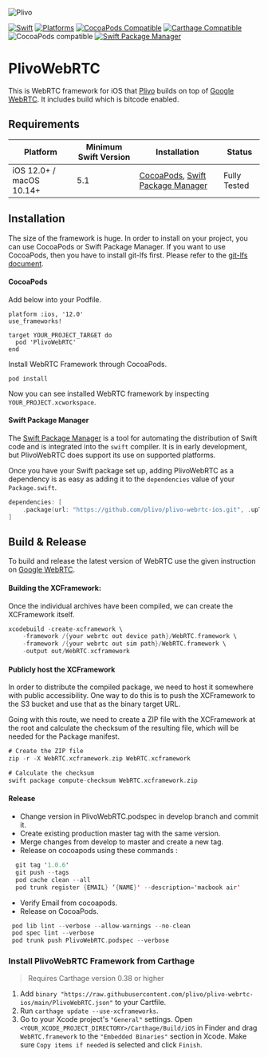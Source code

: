 ![Plivo](https://s3.amazonaws.com/plivo_blog_uploads/logo/Plivo-logo.svg?v=202108181547) 

[![Swift](https://img.shields.io/badge/Swift-5.1_5.2_5.3_5.4-orange?style=flat-square)](https://img.shields.io/badge/Swift-5.1_5.2_5.3_5.4-Orange?style=flat-square)
[![Platforms](https://img.shields.io/badge/Platforms-macOS_iOS-yellowgreen?style=flat-square)](https://img.shields.io/badge/Platforms-macOS_iOS_tvOS_watchOS_Linux_Windows-Green?style=flat-square)
[![CocoaPods Compatible](https://img.shields.io/cocoapods/v/Alamofire.svg?style=flat-square)](https://img.shields.io/cocoapods/v/Alamofire.svg)
[![Carthage Compatible](https://img.shields.io/badge/Carthage-compatible-4BC51D.svg?style=flat-square)](https://github.com/Carthage/Carthage)
![CocoaPods compatible](https://img.shields.io/badge/CocoaPods-compatible-green.svg)
[![Swift Package Manager](https://img.shields.io/badge/Swift_Package_Manager-compatible-orange?style=flat-square)](https://img.shields.io/badge/Swift_Package_Manager-compatible-orange?style=flat-square)

# PlivoWebRTC 

This is WebRTC framework for iOS that [Plivo](https://plivo.com/) builds on top of [Google WebRTC](https://webrtc.org/native-code/ios/). It includes build which is bitcode enabled.

## Requirements

| Platform | Minimum Swift Version | Installation | Status |
| --- | --- | --- | --- |
| iOS 12.0+ / macOS 10.14+ | 5.1 | [CocoaPods](#cocoapods), [Swift Package Manager](#swift-package-manager) | Fully Tested |

## Installation

The size of the framework is huge. In order to install on your project, you can use CocoaPods or Swift Package Manager. If you want to use CocoaPods, then you have to install git-lfs first. Please refer to the [git-lfs document](https://git-lfs.github.com/).

#### CocoaPods

Add below into your Podfile.

```
platform :ios, '12.0'
use_frameworks!

target YOUR_PROJECT_TARGET do
  pod 'PlivoWebRTC'
end
```

Install WebRTC Framework through CocoaPods.

```
pod install
```

Now you can see installed WebRTC framework by inspecting `YOUR_PROJECT.xcworkspace`.

#### Swift Package Manager

The [Swift Package Manager](https://swift.org/package-manager/) is a tool for automating the distribution of Swift code and is integrated into the `swift` compiler. It is in early development, but PlivoWebRTC does support its use on supported platforms.

Once you have your Swift package set up, adding PlivoWebRTC as a dependency is as easy as adding it to the `dependencies` value of your `Package.swift`.

```swift
dependencies: [
    .package(url: "https://github.com/plivo/plivo-webrtc-ios.git", .upToNextMajor(from: "1.0.6"))
]
```
## Build & Release

To build and release the latest version of WebRTC use the given instruction on [Google WebRTC](https://webrtc.org/native-code/ios/). 

#### Building the XCFramework:

Once the individual archives have been compiled, we can create the XCFramework itself.

```swift
xcodebuild -create-xcframework \
	-framework /{your webrtc out device path}/WebRTC.framework \
	-framework /{your webrtc out sim path}/WebRTC.framework \
	-output out/WebRTC.xcframework
 ```
  
#### Publicly host the XCFramework

In order to distribute the compiled package, we need to host it somewhere with public accessibility. One way to do this is to push the XCFramework to the S3 bucket and use that as the binary target URL.

Going with this route, we need to create a ZIP file with the XCFramework at the root and calculate the checksum of the resulting file, which will be needed for the Package manifest.

```swift
# Create the ZIP file
zip -r -X WebRTC.xcframework.zip WebRTC.xcframework
```

```swift
# Calculate the checksum
swift package compute-checksum WebRTC.xcframework.zip
```

#### Release

* Change version in PlivoWebRTC.podspec in develop branch and commit it.
* Create existing production master tag with the same version.
* Merge changes from develop to master and create a new tag.
* Release on cocoapods using these commands : 
```swift
  git tag '1.0.6'
  git push --tags
  pod cache clean --all
  pod trunk register {EMAIL} ‘{NAME}' --description='macbook air'
```
* Verify Email from cocoapods.
* Release on CocoaPods. 
```swift
 pod lib lint --verbose --allow-warnings --no-clean
 pod spec lint --verbose
 pod trunk push PlivoWebRTC.podspec --verbose
```
### Install PlivoWebRTC Framework from Carthage

> Requires Carthage version 0.38 or higher

1. Add `binary "https://raw.githubusercontent.com/plivo/plivo-webrtc-ios/main/PlivoWebRTC.json"` to your Cartfile.
2. Run `carthage update --use-xcframeworks`.
3. Go to your Xcode project's `"General"` settings. Open `<YOUR_XCODE_PROJECT_DIRECTORY>/Carthage/Build/iOS` in Finder and drag `WebRTC.framework` to the `"Embedded Binaries"` section in Xcode. Make sure `Copy items if needed` is selected and click `Finish`.
